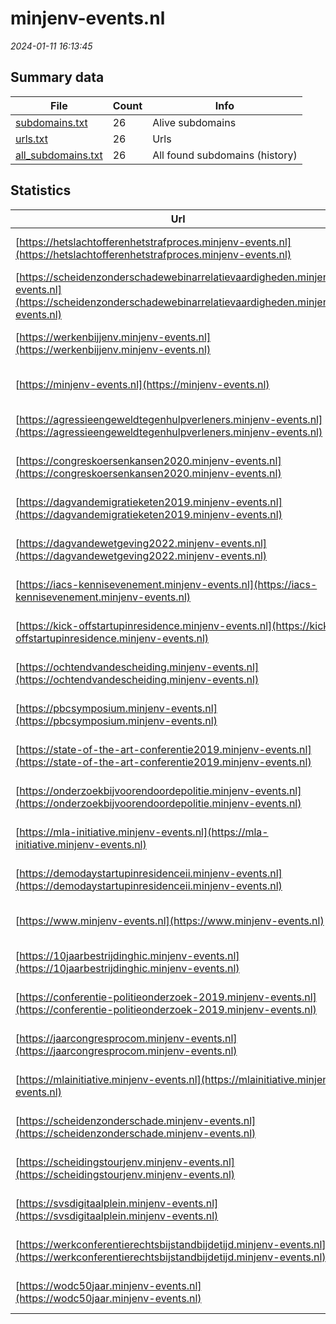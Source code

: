 # minjenv-events.nl
*2024-01-11 16:13:45*
## Summary data
| File       | Count | Info |
|------------|-------|------|
|[subdomains.txt](/data/minjenv-events.nl/subdomains.txt)|26|Alive subdomains|
|[urls.txt](/data/minjenv-events.nl/urls.txt)|26|Urls|
|[all_subdomains.txt](/data/minjenv-events.nl/all_subdomains.txt)|26|All found subdomains (history)|
## Statistics
| Url | SSL | Server | Cookie | HSTS | CSP | XFO | XXP | RP | Tech |Title |
|------------|-------|------|------|------|------|------|------|------|------|------|
|[https://hetslachtofferenhetstrafproces.minjenv-events.nl](https://hetslachtofferenhetstrafproces.minjenv-events.nl)| |nginx| |:white_check_mark: |:warning: |:white_check_mark: |:white_check_mark: |:white_check_mark: |HSTS Nginx Plesk||
|[https://scheidenzonderschadewebinarrelatievaardigheden.minjenv-events.nl](https://scheidenzonderschadewebinarrelatievaardigheden.minjenv-events.nl)| |nginx| |:white_check_mark: |:warning: |:white_check_mark: |:white_check_mark: |:white_check_mark: |HSTS Nginx Plesk||
|[https://werkenbijjenv.minjenv-events.nl](https://werkenbijjenv.minjenv-events.nl)| |nginx| |:white_check_mark: |:warning: |:white_check_mark: |:white_check_mark: |:white_check_mark: |HSTS Nginx Plesk||
|[https://minjenv-events.nl](https://minjenv-events.nl)| |nginx| |:white_check_mark: |:warning: |:white_check_mark: |:white_check_mark: |:white_check_mark: |HSTS Nginx Plesk||
|[https://agressieengeweldtegenhulpverleners.minjenv-events.nl](https://agressieengeweldtegenhulpverleners.minjenv-events.nl)| |nginx| |:white_check_mark: |:warning: |:white_check_mark: |:white_check_mark: |:white_check_mark: |HSTS Nginx Plesk||
|[https://congreskoersenkansen2020.minjenv-events.nl](https://congreskoersenkansen2020.minjenv-events.nl)| |nginx| |:white_check_mark: |:warning: |:white_check_mark: |:white_check_mark: |:white_check_mark: |HSTS Nginx Plesk||
|[https://dagvandemigratieketen2019.minjenv-events.nl](https://dagvandemigratieketen2019.minjenv-events.nl)| |nginx| |:white_check_mark: |:warning: |:white_check_mark: |:white_check_mark: |:white_check_mark: |HSTS Nginx Plesk||
|[https://dagvandewetgeving2022.minjenv-events.nl](https://dagvandewetgeving2022.minjenv-events.nl)| |nginx| |:white_check_mark: |:warning: |:white_check_mark: |:white_check_mark: |:white_check_mark: |HSTS Nginx Plesk||
|[https://iacs-kennisevenement.minjenv-events.nl](https://iacs-kennisevenement.minjenv-events.nl)| |nginx| |:white_check_mark: |:warning: |:white_check_mark: |:white_check_mark: |:white_check_mark: |HSTS Nginx Plesk||
|[https://kick-offstartupinresidence.minjenv-events.nl](https://kick-offstartupinresidence.minjenv-events.nl)| |nginx| |:white_check_mark: |:warning: |:white_check_mark: |:white_check_mark: |:white_check_mark: |HSTS Nginx Plesk||
|[https://ochtendvandescheiding.minjenv-events.nl](https://ochtendvandescheiding.minjenv-events.nl)| |nginx| |:white_check_mark: |:warning: |:white_check_mark: |:white_check_mark: |:white_check_mark: |HSTS Nginx Plesk||
|[https://pbcsymposium.minjenv-events.nl](https://pbcsymposium.minjenv-events.nl)| |nginx| |:white_check_mark: |:warning: |:white_check_mark: |:white_check_mark: |:white_check_mark: |HSTS Nginx Plesk||
|[https://state-of-the-art-conferentie2019.minjenv-events.nl](https://state-of-the-art-conferentie2019.minjenv-events.nl)| |nginx| |:white_check_mark: |:warning: |:white_check_mark: |:white_check_mark: |:white_check_mark: |HSTS Nginx Plesk||
|[https://onderzoekbijvoorendoordepolitie.minjenv-events.nl](https://onderzoekbijvoorendoordepolitie.minjenv-events.nl)| |nginx| |:white_check_mark: |:warning: |:white_check_mark: |:white_check_mark: |:white_check_mark: |HSTS Nginx Plesk||
|[https://mla-initiative.minjenv-events.nl](https://mla-initiative.minjenv-events.nl)| |nginx| |:white_check_mark: |:warning: |:white_check_mark: |:white_check_mark: |:white_check_mark: |HSTS Nginx Plesk||
|[https://demodaystartupinresidenceii.minjenv-events.nl](https://demodaystartupinresidenceii.minjenv-events.nl)| |nginx| |:white_check_mark: |:warning: |:white_check_mark: |:white_check_mark: |:white_check_mark: |HSTS Nginx Plesk||
|[https://www.minjenv-events.nl](https://www.minjenv-events.nl)| |nginx| |:white_check_mark: |:warning: |:white_check_mark: |:white_check_mark: |:white_check_mark: |HSTS Nginx Plesk||
|[https://10jaarbestrijdinghic.minjenv-events.nl](https://10jaarbestrijdinghic.minjenv-events.nl)| |nginx| |:white_check_mark: |:warning: |:white_check_mark: |:white_check_mark: |:white_check_mark: |HSTS Nginx Plesk||
|[https://conferentie-politieonderzoek-2019.minjenv-events.nl](https://conferentie-politieonderzoek-2019.minjenv-events.nl)| |nginx| |:white_check_mark: |:warning: |:white_check_mark: |:white_check_mark: |:white_check_mark: |HSTS Nginx Plesk||
|[https://jaarcongresprocom.minjenv-events.nl](https://jaarcongresprocom.minjenv-events.nl)| |nginx| |:white_check_mark: |:warning: |:white_check_mark: |:white_check_mark: |:white_check_mark: |HSTS Nginx Plesk||
|[https://mlainitiative.minjenv-events.nl](https://mlainitiative.minjenv-events.nl)| |nginx| |:white_check_mark: |:warning: |:white_check_mark: |:white_check_mark: |:white_check_mark: |HSTS Nginx Plesk||
|[https://scheidenzonderschade.minjenv-events.nl](https://scheidenzonderschade.minjenv-events.nl)| |nginx| |:white_check_mark: |:warning: |:white_check_mark: |:white_check_mark: |:white_check_mark: |HSTS Nginx Plesk||
|[https://scheidingstourjenv.minjenv-events.nl](https://scheidingstourjenv.minjenv-events.nl)| |nginx| |:white_check_mark: |:warning: |:white_check_mark: |:white_check_mark: |:white_check_mark: |HSTS Nginx Plesk||
|[https://svsdigitaalplein.minjenv-events.nl](https://svsdigitaalplein.minjenv-events.nl)| |nginx| |:white_check_mark: |:warning: |:white_check_mark: |:white_check_mark: |:white_check_mark: |HSTS Nginx Plesk||
|[https://werkconferentierechtsbijstandbijdetijd.minjenv-events.nl](https://werkconferentierechtsbijstandbijdetijd.minjenv-events.nl)| |nginx| |:white_check_mark: |:warning: |:white_check_mark: |:white_check_mark: |:white_check_mark: |HSTS Nginx Plesk||
|[https://wodc50jaar.minjenv-events.nl](https://wodc50jaar.minjenv-events.nl)| |nginx| |:white_check_mark: |:warning: |:white_check_mark: |:white_check_mark: |:white_check_mark: |HSTS Nginx Plesk||